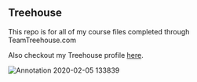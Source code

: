 ## Treehouse

This repo is for all of my course files completed through TeamTreehouse.com

Also checkout my Treehouse profile [here](https://Idonthaveoneyet.com).

![Annotation 2020-02-05 133839](https://user-images.githubusercontent.com/60716262/73886125-37c78080-4826-11ea-8096-4d880178a005.png)
